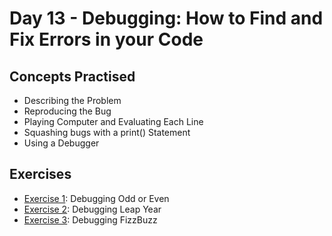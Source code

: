 # Day 13 - Debugging: How to Find and Fix Errors in your Code
## Concepts Practised
- Describing the Problem
- Reproducing the Bug
- Playing Computer and Evaluating Each Line
- Squashing bugs with a print() Statement
- Using a Debugger
## Exercises
- [Exercise 1](leave13/Exercise%201%20-%20Debugging%20Odd%20or%20Even): Debugging Odd or Even
- [Exercise 2](leave13/Exercise%202%20-%20Debugging%20Leap%20Year): Debugging Leap Year
- [Exercise 3](leave13/Exercise%203%20-%20Debugging%20FizzBuzz): Debugging FizzBuzz
